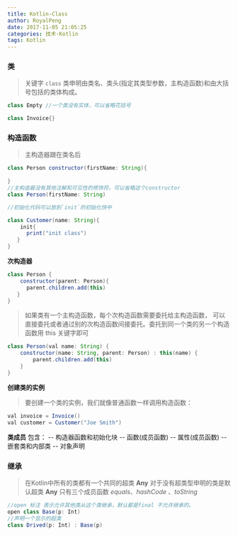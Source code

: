 ```yaml
---
title: Kotlin-Class
author: RoyalPeng
date: 2017-11-05 21:05:25
categories: 技术-Kotlin
tags: Kotlin
---
```


### 类
> 关键字 `class` 类申明由类名、类头(指定其类型参数，主构造函数)和由大括号包括的类体构成。

```java
class Empty //一个类没有实体，可以省略花括号

class Invoice{}
```

### 构造函数
>主构造器跟在类名后

```java
class Person constructor(firstName: String){
    
}
//主构造器没有其他注解和可见性的修饰符，可以省略这个constructor
class Person(firstName: String)

//初始化代码可以放到`init`的初始化快中

class Customer(name: String){
    init{
      print("init class")
   }
}
```
**次构造器**

```java
class Person {
    constructor(parent: Person){
      parent.children.add(this)
   }
}
```
>如果类有一个主构造函数，每个次构造函数需要委托给主构造函数， 可以直接委托或者通过别的次构造函数间接委托。委托到同一个类的另一个构造函数用 this 关键字即可

```java
class Person(val name: String) {
    constructor(name: String, parent: Person) : this(name) {
        parent.children.add(this)
    }
}
```

**创建类的实例**
>要创建一个类的实例，我们就像普通函数一样调用构造函数：

```java
val invoice = Invoice()
val customer = Customer("Joe Smith")
```
**类成员**
包含：
-- 构造器函数和初始化块
-- 函数(成员函数)
-- 属性(成员函数)
-- 嵌套类和内部类
-- 对象声明

### 继承
>在Kotlin中所有的类都有一个共同的超类 **Any** 对于没有超类型申明的类是默认超类
**Any** 只有三个成员函数  *equals*、*hashCode* 、*toString*

```java
//open 标注 表示允许其他类从这个类继承，默认都是final 不允许继承的。
open class Base(p: Int)
//声明一个显示的超类
class Drived(p: Int) : Base(p)
```

